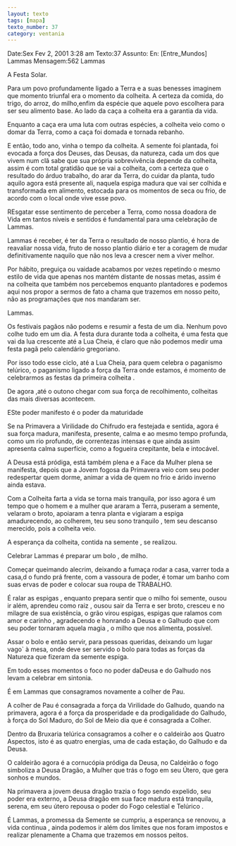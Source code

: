 ```yaml
---
layout: texto
tags: [mapa]
texto_number: 37
category: ventania
---
```

Date:Sex Fev 2, 2001 3:28 am
Texto:37
Assunto: En: [Entre_Mundos] Lammas
Mensagem:562
Lammas

A Festa Solar.

Para um povo profundamente ligado a Terra e a suas benesses imaginem que
momento triunfal era o momento da colheita.
A certeza da comida, do trigo, do arroz, do milho,enfim da espécie que
aquele povo escolhera para ser seu alimento base.
Ao lado da caça a colheita era a garantia da vida.

Enquanto a caça era uma luta com outras espécies, a colheita veio como o
domar da Terra, como a caça foi domada e tornada rebanho.

E então, todo ano, vinha o tempo da colheita.
A semente foi plantada, foi evocada a força dos Deuses, das Deusas, da
natureza, cada um dos que vivem num clã sabe que sua própria sobrevivência
depende da colheita, assim é com total gratidão que se vai a colheita, com
a certeza que o resultado do árduo trabalho, do arar da Terra, do cuidar da
planta, tudo aquilo agora está presente ali, naquela espiga madura que vai
ser colhida e transformada em alimento, estocada para os momentos de seca
ou frio, de acordo com o local onde vive esse povo.

REsgatar esse sentimento de perceber a Terra, como nossa doadora de Vida
em tantos níveis e sentidos é fundamental para uma celebração de Lammas.

Lammas é receber, é ter da Terra o resultado de nosso plantio, é hora de
reavaliar nossa vida, fruto de nosso plantio diário e ter a coragem de
mudar definitivamente naquilo que não nos leva a crescer nem a viver melhor.

Por hábito, preguiça ou vaidade acabamos por vezes repetindo o mesmo
estilo de vida que apenas nos mantém distante de nossas metas, assim é na
colheita que também nos percebemos enquanto plantadores e podemos aqui nos
propor a sermos de fato a chama que trazemos em nosso peito, não as
programações que nos mandaram ser.

Lammas.

Os festivais pagãos não podems e resumir a festa de um dia.
Nenhum povo colhe tudo em um dia.
A festa dura durante toda a colheita, é uma festa que vai da lua
crescente
até a Lua Cheia, é claro que não podemos medir uma festa pagã pelo
calendário gregoriano.

Por isso todo esse ciclo, até a Lua Cheia, para quem celebra o paganismo
telúrico, o paganismo ligado a força da Terra onde estamos, é momento de
celebrarmos as festas da primeira colheita .

De agora ,até o outono chegar com sua força de recolhimento, colheitas
das mais diversas acontecem.

ESte poder manifesto é o poder da maturidade

Se na Primavera a Virilidade do Chifrudo era festejada e sentida, agora
é sua força madura, manifesta, presente, calma e ao mesmo tempo profunda,
como um rio profundo, de correntezas intensas e que ainda assim apresenta calma
superfície, como a fogueira crepitante, bela e intocável.


A Deusa está pródiga, está também plena e a Face da Mulher plena se
manifesta, depois que a Jovem fogosa da Primavera veio com seu poder
redespertar quem dorme, animar a vida de quem no frio e árido inverno
ainda estava.

Com a Colheita farta a vida se torna mais tranquila, por isso agora é um
tempo que o homem e a mulher que araram a Terra, puseram a semente,
velaram o broto, apoiaram a tenra planta e vigiaram a espiga amadurecendo, ao
colherem, teu seu sono tranquilo , tem seu descanso merecido, pois a
colheita veio.

A esperança da colheita, contida na semente , se realizou.


Celebrar Lammas é preparar um bolo , de milho.

Começar queimando alecrim, deixando a fumaça rodar a casa, varrer toda a
casa,d o fundo prá frente, com a vassoura de poder, é tomar um banho com
suas ervas de poder e colocar sua roupa de TRABALHO.

É ralar as espigas , enquanto prepara sentir que o milho foi semente,
ousou ir além, aprendeu como raiz , ousou sair da Terra e ser broto,
cresceu
e no milagre de sua existência, o grão virou espigas, espigas que ralamos
com amor e carinho , agradecendo e honrando a Deusa e o Galhudo que com
seu poder tornaram aquela magia , o milho que nos alimenta, possível.

Assar o bolo e então servir, para pessoas queridas, deixando um lugar
vago` à mesa, onde deve ser servido o bolo para todas as forças da
Natureza que fizeram da semente espiga.

Em todo esses momentos o foco no poder daDeusa e do Galhudo nos levam a
celebrar em sintonia.

É em Lammas que consagramos novamente a colher de Pau.

A colher de Pau é consagrada a força da Virilidade do Galhudo, quando na
primavera, agora é a força da prosperidade e da prodigalidade do Galhudo,
à força do Sol Maduro, do Sol de Meio dia que é consagrada a Colher.

Dentro da Bruxaria telúrica consagramos a colher e o caldeirão aos
Quatro Aspectos, isto é as quatro energias, uma de cada estação, do Galhudo e da
Deusa.

O caldeirão agora é a cornucópia pródiga da Deusa, no Caldeirão o fogo
simboliza a Deusa Dragão, a Mulher que trás o fogo em seu Útero, que gera
sonhos e mundos.

Na primavera a jovem deusa dragão trazia o fogo sendo expelido, seu
poder era externo, a Deusa dragão em sua face madura está tranquila, serena, em
seu útero repousa o poder do Fogo celestial e Telúrico .


É Lammas, a promessa da Semente se cumpriu, a esperança se renovou, a
vida continua , ainda podemos ir além dos limites que nos foram impostos e
realizar plenamente a Chama que trazemos em nossos peitos.